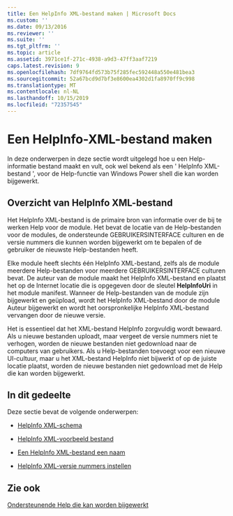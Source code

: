 ```yaml
---
title: Een HelpInfo XML-bestand maken | Microsoft Docs
ms.custom: ''
ms.date: 09/13/2016
ms.reviewer: ''
ms.suite: ''
ms.tgt_pltfrm: ''
ms.topic: article
ms.assetid: 3971ce1f-271c-4938-a9d3-47ff3aaf7219
caps.latest.revision: 9
ms.openlocfilehash: 7df9764fd573b75f285fec592448a550e481bea3
ms.sourcegitcommit: 52a67bcd9d7bf3e8600ea4302d1fa8970ff9c998
ms.translationtype: MT
ms.contentlocale: nl-NL
ms.lasthandoff: 10/15/2019
ms.locfileid: "72357545"
---
```

# <a name="how-to-create-a-helpinfo-xml-file"></a>Een HelpInfo-XML-bestand maken

In deze onderwerpen in deze sectie wordt uitgelegd hoe u een Help-informatie bestand maakt en vult, ook wel bekend als een ' HelpInfo XML-bestand ', voor de Help-functie van Windows Power shell die kan worden bijgewerkt.

## <a name="helpinfo-xml-file-overview"></a>Overzicht van HelpInfo XML-bestand

Het HelpInfo XML-bestand is de primaire bron van informatie over de bij te werken Help voor de module. Het bevat de locatie van de Help-bestanden voor de modules, de ondersteunde GEBRUIKERSINTERFACE culturen en de versie nummers die kunnen worden bijgewerkt om te bepalen of de gebruiker de nieuwste Help-bestanden heeft.

Elke module heeft slechts één HelpInfo XML-bestand, zelfs als de module meerdere Help-bestanden voor meerdere GEBRUIKERSINTERFACE culturen bevat. De auteur van de module maakt het HelpInfo XML-bestand en plaatst het op de Internet locatie die is opgegeven door de sleutel **HelpInfoUri** in het module manifest. Wanneer de Help-bestanden van de module zijn bijgewerkt en geüpload, wordt het HelpInfo XML-bestand door de module Auteur bijgewerkt en wordt het oorspronkelijke HelpInfo XML-bestand vervangen door de nieuwe versie.

Het is essentieel dat het XML-bestand HelpInfo zorgvuldig wordt bewaard. Als u nieuwe bestanden uploadt, maar vergeet de versie nummers niet te verhogen, worden de nieuwe bestanden niet gedownload naar de computers van gebruikers. Als u Help-bestanden toevoegt voor een nieuwe UI-cultuur, maar u het XML-bestand HelpInfo niet bijwerkt of op de juiste locatie plaatst, worden de nieuwe bestanden niet gedownload met de Help die kan worden bijgewerkt.

## <a name="in-this-section"></a>In dit gedeelte

Deze sectie bevat de volgende onderwerpen:

- [HelpInfo XML-schema](./helpinfo-xml-schema.md)

- [HelpInfo XML-voorbeeld bestand](./helpinfo-xml-sample-file.md)

- [Een HelpInfo XML-bestand een naam](./how-to-name-a-helpinfo-xml-file.md)

- [HelpInfo XML-versie nummers instellen](./how-to-set-helpinfo-xml-version-numbers.md)

## <a name="see-also"></a>Zie ook

[Ondersteunende Help die kan worden bijgewerkt](./supporting-updatable-help.md)
